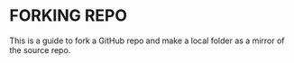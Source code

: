 # FORKING REPO

This is a guide to fork a GitHub repo and make a local folder as a mirror
of the source repo.
